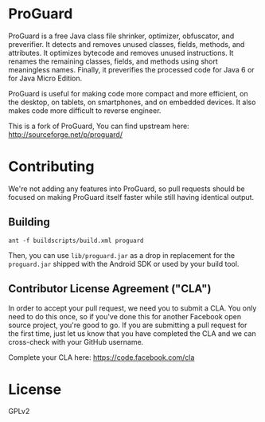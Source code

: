 ProGuard
========
ProGuard is a free Java class file shrinker, optimizer, obfuscator, and 
preverifier. It detects and removes unused classes, fields, methods, and 
attributes. It optimizes bytecode and removes unused instructions. It renames 
the remaining classes, fields, and methods using short meaningless names. 
Finally, it preverifies the processed code for Java 6 or for Java Micro Edition.

ProGuard is useful for making code more compact and more efficient, on the 
desktop, on tablets, on smartphones, and on embedded devices. It also makes code
more difficult to reverse engineer.

This is a fork of ProGuard, You can find upstream here: 
  http://sourceforge.net/p/proguard/

# Contributing

We're not adding any features into ProGuard, so pull requests should be
focused on making ProGuard itself faster while still having identical output.

## Building

    ant -f buildscripts/build.xml proguard
Then, you can use `lib/proguard.jar` as a drop in replacement for the
`proguard.jar` shipped with the Android SDK or used by your build tool.

## Contributor License Agreement ("CLA")
In order to accept your pull request, we need you to submit a CLA. You only need to do this once, so if you've done this for another Facebook open source project, you're good to go. If you are submitting a pull request for the first time, just let us know that you have completed the CLA and we can cross-check with your GitHub username.

Complete your CLA here: <https://code.facebook.com/cla>

License
========
GPLv2
